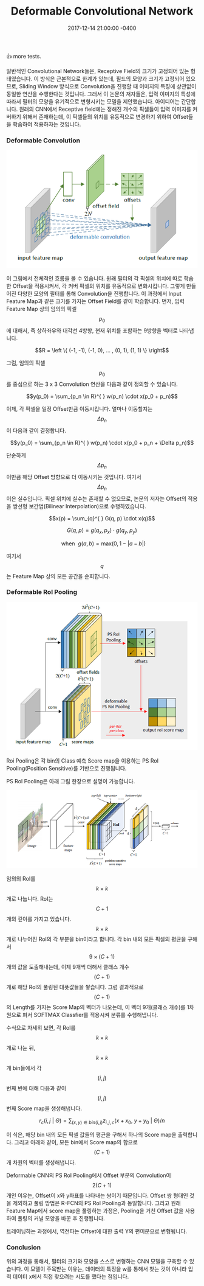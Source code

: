 ﻿---
layout: article
title:  "Deformable Convolutional Network"
date: 2017-12-14 21:00:00 -0400
modify_date: 2017-12-14 21:00:00 -0400
tags:
- Deep Learning
- Paper Reading
category: 
- deep learning
use_math: true
---

:+1:
more tests.

<!--more-->

일반적인 Convolutional Network들은, Receptive Field의 크기가 고정되어 있는 형태였습니다. 이 방식은 근본적으로 한계가 있는데, 필드의 모양과 크기가 고정되어 있으므로, Sliding Window 방식으로 Convolution을 진행할 때 이미지의 특징에 상관없이 동일한 연산을 수행한다는 것입니다.  그래서 이 논문의 저자들은, 입력 이미지의 특성에 따라서 필터의 모양을 유기적으로 변형시키는 모델을 제안했습니다.
아이디어는 간단합니다. 원래의 CNN에서 Receptive field에는 정해진 개수의 픽셀들이 입력 이미지를 커버하기 위해서 존재하는데, 이 픽셀들의 위치를 유동적으로 변경하기 위하여 Offset들을 학습하여 적용하자는 것입니다.

### Deformable Convolution

![](/assets/posts/images/DeformableCNN/DF_Conv.png)

이 그림에서 전체적인 흐름을 볼 수 있습니다. 원래 필터의 각 픽셀의 위치에 따로 학습한 Offset을 적용시켜서, 각 커버 픽셀의 위치를 유동적으로 변화시킵니다. 그렇게 만들어진 다양한 모양의 필터를 통해 Convolution을 진행합니다. 이 과정에서 Input Feature Map과 같은 크기를 가지는 Offset Field를 같이 학습합니다.
먼저, 입력 Feature Map 상의 임의의 픽셀 $$p_0$$에 대해서, 즉 상하좌우와 대각선 4방향, 현재 위치를 포함하는 9방향을 벡터로 나타냅니다.

$$R = \left \{ (-1, -1), (-1, 0), ... , (0, 1), (1, 1) \} \right$$

그럼, 임의의 픽셀 $$p_0$$를 중심으로 하는 3 x 3 Convolution 연산을 다음과 같이 정의할 수 있습니다.

$$y(p_0) = \sum_{p_n \in R}^{ } w(p_n) \cdot x(p_0 + p_n)$$

이제, 각 픽셀을 일정 Offset만큼 이동시킵니다. 얼마나 이동할지는 $$\Delta p_n$$이 다음과 같이 결정합니다.

$$y(p_0) = \sum_{p_n \in R}^{ } w(p_n) \cdot x(p_0 + p_n + \Delta p_n)$$

단순하게 $$\Delta p_n$$이만큼 해당 Offset 방향으로 더 이동시키는 것입니다. 여기서 $$\Delta p_n$$이은 실수입니다. 픽셀 위치에 실수는 존재할 수 없으므로, 논문의 저자는 Offset의 적용을 쌍선형 보간법(Bilinear Interpolation)으로 수행하였습니다.

$$x(p) = \sum_{q}^{ } G(q, p) \cdot x(q)$$

$$G(q, p) = g(q_x, p_x) \cdot g(q_y, p_y)$$

$$\ \ \text{when} \ \ g(a, b) = \text{max}(0, 1-|a-b|)$$

여기서 $$q$$는 Feature Map 상의 모든 공간을 순회합니다.

### Deformable RoI Pooling

![](/assets/posts/images/DeformableCNN/DF_RoI_Pooling.png)

Roi Pooling은 각 bin의 Class 예측 Score map을 이용하는 PS RoI Pooling(Position Sensitive)를 기반으로 진행됩니다.

PS RoI Pooling은 아래 그림 한장으로 설명이 가능합니다.

![](/assets/posts/images/DeformableCNN/PS_RoI_Pooling.PNG)

임의의 RoI를 $$k \times k$$개로 나눕니다. RoI는 $$C + 1$$개의 깊이를 가지고 있습니다. $$k \times k$$개로 나누어진 RoI의 각 부분을 bin이라고 합니다. 각 bin 내의 모든 픽셀의 평균을 구해서 $$9 \times (C + 1)$$개의 값을 도출해내는데, 이제 9개씩 더해서 클래스 개수 $$(C + 1)$$개로 해당 RoI의 풀링된 대푯값들을 쌓습니다. 그럼 결과적으로 $$(C + 1)$$의 Length를 가지는 Score Map의 벡터가 나오는데, 이 벡터 9개(클래스 개수)를 1차원으로 펴서 SOFTMAX Classfier를 적용시켜 분류를 수행해냅니다.

수식으로 자세히 보면, 각 RoI를 $$k \times k$$개로 나눈 뒤, $$k \times k$$ 개 bin들에서 각 $$(i, j)$$번째 빈에 대해 다음과 같이 $$(i, j)$$번째 Score map을 생성해냅니다.

$$r_c(i, j \ | \ \Theta) = \sum_{(x, y) \in bin(i, j)} z_{i,j,c}(x + x_0, \ y + y_0 \ | \ \Theta) / n$$

이 식은, 해당 bin 내의 모든 픽셀 값들의 평균을 구해서 하나의 Score map을 출력합니다. 그리고 아래와 같이, 모든 bin에서 Score map의 합으로 $$(C + 1)$$개 차원의 벡터를 생성해냅니다.

Deformable CNN의 PS RoI Pooling에서 Offset 부분의 Convolution이 $$2(C + 1)$$개인 이유는, Offset이 x와 y좌표를 나타내는 쌍이기 때문입니다. Offset 쌍 형태인 것을 제외하고 풀링 방법은 R-FCN의 PS RoI Pooling과 동일합니다. 그리고 원래 Feature Map에서 score map을 풀링하는 과정은, Pooling을 거친 Offset 값을 사용하여 풀링의 커널 모양을 바꾼 후 진행됩니다.

트레이닝하는 과정에서, 역전파는 Offset에 대한 출력 Y의 편미분으로 변형됩니다.

### Conclusion

위의 과정을 통해서, 필터의 크기와 모양을 스스로 변형하는 CNN 모델을 구축할 수 있습니다. 이 모델이 주목받는 이유는, 데이터의 특징을 w를 통해서 찾는 것이 아니라 입력 데이터 x에서 직접 찾으려는 시도를 했다는 점입니다.
